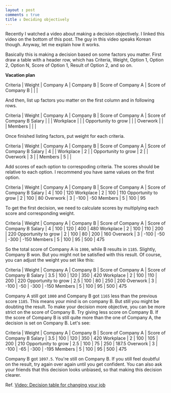 ```yaml
---
layout : post
comments : true
title : Deciding objectively
---
```


Recently I watched a video about making a decision objectively. I linked this video on the bottom of this post. The guy in this video speaks Korean though. Anyway, let me explain how it works.

<!--break-->

Basically this is making a decision based on some factors you matter. First draw a table with a header row, which has Criteria, Weight, Option 1, Option 2, Option N, Score of Option 1, Result of Option 2, and so on.

**Vacation plan**

Criteria | Weight | Company A | Company B | Score of Company A | Score of Company B
         |        |           |

And then, list up factors you matter on the first column and in following rows. 

Criteria            | Weight | Company A | Company B | Score of Company A | Score of Company B
Salary              |        |           |
Workplace           |        |           |
Opportunity to grow |        |           |
Overwork            |        |           |
Members             |        |           |

Once finished listing factors, put weight for each criteria.

Criteria            | Weight | Company A | Company B | Score of Company A | Score of Company B
Salary              | 4      |           |
Workplace           | 2      |           |
Opportunity to grow | 2      |           |
Overwork            | 3      |           |
Members             | 5      |           |

Add scores of each option to correspoding criteria. The scores should be relative to each option. I recommend you have same values on the first option.

Criteria            | Weight | Company A | Company B | Score of Company A | Score of Company B
Salary              | 4 | 100  | 120
Workplace           | 2 | 100  | 110
Opportunity to grow | 2 | 100  | 80
Overwork            | 3 | -100 | -50
Members             | 5 | 100  | 95

To get the first decision, we need to calculate scores by multiplying each score and corresponding weight.

Criteria            | Weight | Company A | Company B | Score of Company A | Score of Company B
Salary              | 4      | 100       | 120       | 400                | 480
Workplace           | 2      | 100       | 110       | 200                | 220
Opportunity to grow | 2      | 100       | 80        | 200                | 160
Overwork            | 3      | -100      | -50       | -300               | -150
Members             | 5      | 100       | 95        | 500                | 475

So the total score of Company A is `1000`, while B results in `1185`. Slightly, Company B won. But you might not be satisfied with this result. Of course, you can adjust the weight you set like this:


Criteria            | Weight | Company A | Company B | Score of Company A | Score of Company B
Salary              | 3.5    | 100       | 120       | 350                | 420
Workplace           | 2      | 100       | 110       | 200                | 220
Opportunity to grow | 2.5    | 100       | 80        | 250                | 200
Overwork            | 3      | -100      | -50       | -300               | -150
Members             | 5      | 100       | 95        | 500                | 475

Company A still got `1000` and Company B got `1165` less than the previous score `1185`. This means your mind is on company B. But still you might be doubting the result. To make your decision more objective, you can be more strict on the score of Company B. Try giving less score on Company B. If the score of Company B is still quite more than the one of Company A, the decision is set on Company B. Let's see:

Criteria            | Weight | Company A | Company B | Score of Company A | Score of Company B
Salary              | 3.5    | 100       | 120       | 350                | 420
Workplace           | 2      | 100       | 105       | 200                | 210
Opportunity to grow | 2.5    | 100       | 75        | 250                | 187.5
Overwork            | 3      | -100      | -65       | -300               | -195
Members             | 5      | 100       | 95        | 500                | 475

Company B got `1097.5`. You're still on Company B. If you still feel doubtful on the result, try again over again until you get confident. You can also ask your friends that this decision looks unbiased, so that making this decision clearer.

Ref. [Video: Decision table for changing your job](https://www.youtube.com/watch?v=wDzl8Gj1N0A)
